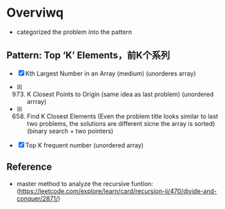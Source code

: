# Overviwq
- categorized the problem  into the pattern
##  Pattern: Top ‘K’ Elements，前K个系列
- [x] Kth Largest Number in an Array (medium) (unorderes array)
- [x] 973. K Closest Points to Origin (same idea as last problem) (unordered arrray)
- [x] 658. Find K Closest Elements (Even the problem title looks similar to last two problems, the solutions are different sicne the array is sorted)(binary search + two pointers)
- [x] Top K frequent number (unordered array)


## Reference
- master method to analyze the recursive funtion: (https://leetcode.com/explore/learn/card/recursion-ii/470/divide-and-conquer/2871/)
